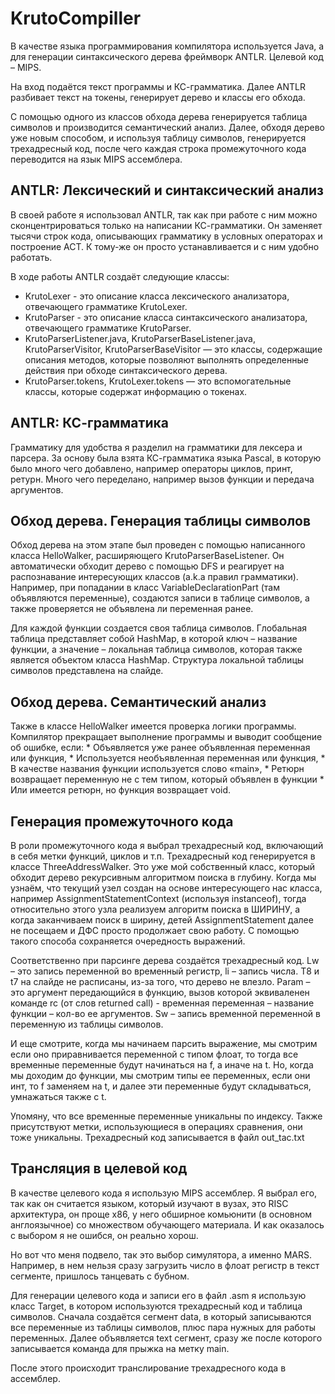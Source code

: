 # KrutoCompiller

В качестве языка программирования компилятора используется Java, а для генерации синтаксического дерева фреймворк ANTLR. Целевой код – MIPS.

На вход подаётся текст программы и КС-грамматика. Далее ANTLR разбивает текст на токены, генерирует дерево и классы его обхода. 

С помощью одного из классов обхода дерева генерируется таблица символов и производится семантический анализ. 
Далее, обходя дерево уже новым способом, и используя таблицу символов, генерируется трехадресный код, после чего каждая строка промежуточного кода переводится на язык MIPS ассемблера.

<h2>ANTLR: Лексический и синтаксический анализ</h2>
В своей работе я использовал ANTLR, так как при работе с ним можно сконцентрироваться только на написании КС-грамматики. 
Он заменяет тысячи строк кода, описывающих грамматику в условных операторах и построение АСТ. 
К тому-же он просто устанавливается и с ним удобно работать. 

В ходе работы ANTLR создаёт следующие классы:
* KrutoLexer - это описание класса лексического анализатора, отвечающего грамматике KrutoLexer.
* KrutoParser - это описание класса синтаксического анализатора, отвечающего грамматике KrutoParser.
* KrutoParserListener.java, KrutoParserBaseListener.java, KrutoParserVisitor, KrutoParserBaseVisitor — это классы, содержащие описания методов, которые позволяют выполнять определенные действия при обходе синтаксического дерева.
* KrutoParser.tokens, KrutoLexer.tokens — это вспомогательные классы, которые содержат информацию о токенах. 

<h2>ANTLR: КС-грамматика</h2>
Грамматику для удобства я разделил на грамматики для лексера и парсера. 
За основу была взята КС-грамматика языка Pascal, в которую было много чего добавлено, например операторы циклов, принт, ретурн. 
Много чего переделано, например вызов функции и передача аргументов.

<h2>Обход дерева. Генерация таблицы символов</h2>
Обход дерева на этом этапе был проведен с помощью написанного класса HelloWalker, расширяющего KrutoParserBaseListener. Он автоматически обходит дерево с помощью DFS и реагирует на распознавание интересующих классов (a.k.a правил грамматики). Например, при попадании в класс VariableDeclarationPart (там объявляются переменные), создаются записи в таблице символов, а также проверяется не объявлена ли переменная ранее.

Для каждой функции создается своя таблица символов. Глобальная таблица представляет собой HashMap, в которой ключ – название функции, а значение – локальная таблица символов, которая также является объектом класса HashMap. Структура локальной таблицы символов представлена на слайде.

<h2>Обход дерева. Семантический анализ </h2>
Также в классе HelloWalker имеется проверка логики программы. Компилятор прекращает выполнение программы и выводит сообщение об ошибке, если:
* Объявляется уже ранее объявленная переменная или функция,
* Используется необъявленная переменная или функция,
* В качестве названия функции используется слово «main»,
* Ретюрн возвращает переменную не с тем типом, который объявлен в функции
* Или имеется ретюрн, но функция возвращает void.

<h2>Генерация промежуточного кода</h2>
В роли промежуточного кода я выбрал трехадресный код, включающий в себя метки функций, циклов и т.п. Трехадресный код генерируется в классе ThreeAddressWalker. Это уже мой собственный класс, который обходит дерево рекурсивным алгоритмом поиска в глубину. Когда мы узнаём, что текущий узел создан на основе интересующего нас класса, например AssignmentStatementContext (используя instanceof), тогда относительно этого узла реализуем алгоритм поиска в ШИРИНУ, а когда заканчиваем поиск в ширину, детей AssignmentStatement далее не посещаем и ДФС просто продолжает свою работу. С помощью такого способа сохраняется очередность выражений. 

Соответственно при парсинге дерева создаётся трехадресный код. Lw – это запись переменной во временный регистр, li – запись числа. T8 и t7 на слайде не расписаны, из-за того, что дерево не влезло. Param – это аргумент передающийся в функцию, вызов которой эквиваленен команде rc (от слов returned call) - временная переменная – название функции – кол-во ее аргументов. Sw – запись временной переменной в переменную из таблицы символов.

И еще смотрите, когда мы начинаем парсить выражение, мы смотрим если оно приравнивается переменной с типом флоат, то тогда все временные переменные будут начинаться на f, а иначе на t. Но, когда мы доходим до функции, мы смотрим типы ее переменных, если они инт, то f заменяем на t, и далее эти переменные будут складываться, умнажаться также с t.

Упомяну, что все временные переменные уникальны по индексу. Также присутствуют метки, использующиеся в операциях сравнения, они тоже уникальны. Трехадресный код записывается в файл out_tac.txt

<h2>Трансляция в целевой код</h2>
В качестве целевого кода я использую MIPS ассемблер. Я выбрал его, так как он считается языком, который изучают в вузах, это RISC архитектура, он проще x86, у него обширное комьюнити (в основном англоязычное) со множеством обучающего материала. И как оказалось с выбором я не ошибся, он реально хорош. 

Но вот что меня подвело, так это выбор симулятора, а именно MARS. Например, в нем нельзя сразу загрузить число в флоат регистр в текст сегменте, пришлось танцевать с бубном.

Для генерации целевого кода и записи его в файл .asm я использую класс Target, в котором используются трехадресный код и таблица символов. Сначала создаётся сегмент data, в который записываются все переменные из таблицы символов, плюс пара нужных для работы переменных. Далее объявляется text сегмент, сразу же после которого записывается команда для прыжка на метку main. 

После этого происходит транслирование трехадресного кода в ассемблер. 
